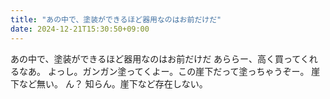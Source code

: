 ```yaml
---
title: "あの中で、塗装ができるほど器用なのはお前だけだ"
date: 2024-12-21T15:30:50+09:00
---
```

あの中で、塗装ができるほど器用なのはお前だけだ
あららー、高く買ってくれるなあ。
よっし。ガンガン塗ってくよー。この崖下だって塗っちゃうぞー。
崖下など無い。
ん？
知らん。崖下など存在しない。
